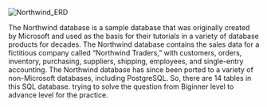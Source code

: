 ![Northwind_ERD](https://user-images.githubusercontent.com/92789707/177108183-5a3397f9-93e7-480e-b514-ae5065f61754.png)


The Northwind database is a sample database that was originally created by Microsoft and used as the basis for their tutorials in a variety of database products for decades. The Northwind database contains the sales data for a fictitious company called “Northwind Traders,” with customers, orders, inventory, purchasing, suppliers, shipping, employees, and single-entry accounting. The Northwind database has since been ported to a variety of non-Microsoft databases, including PostgreSQL.
So, there are 14 tables in this SQL database. trying to solve the question from Biginner level to advance level for the practice. 
